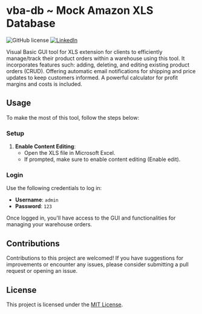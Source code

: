 # vba-db ~ Mock Amazon XLS Database

![GitHub license](https://img.shields.io/badge/license-MIT-blue.svg) 
[![LinkedIn](https://img.shields.io/badge/LinkedIn-Connect-blue.svg)](https://linkedin.com/in/garayevarif/)

Visual Basic GUI tool for XLS extension for clients to efficiently manage/track their product orders within a warehouse using this tool. It incorporates features such: adding, deleting, and editing existing product orders (CRUD). Offering automatic email notifications for shipping and price updates to keep customers informed. A powerful calculator for profit margins and costs is included.

## Usage

To make the most of this tool, follow the steps below:

### Setup

1. **Enable Content Editing**:
   - Open the XLS file in Microsoft Excel.
   - If prompted, make sure to enable content editing (Enable edit).

### Login

Use the following credentials to log in:

- **Username**: ```admin```
- **Password**: ```123```

Once logged in, you'll have access to the GUI and functionalities for managing your warehouse orders.

## Contributions

Contributions to this project are welcomed! If you have suggestions for improvements or encounter any issues, please consider submitting a pull request or opening an issue.

## License

This project is licensed under the [MIT License](https://mit-license.org/).
